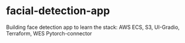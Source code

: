 # facial-detection-app
Building face detection app to learn the stack: AWS ECS, S3, UI-Gradio, Terraform, WES Pytorch-connector 
